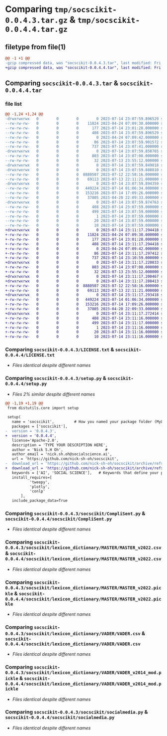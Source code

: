# Comparing `tmp/socscikit-0.0.4.3.tar.gz` & `tmp/socscikit-0.0.4.4.tar.gz`

## filetype from file(1)

```diff
@@ -1 +1 @@
-gzip compressed data, was "socscikit-0.0.4.3.tar", last modified: Fri Jul 14 23:07:59 2023, max compression
+gzip compressed data, was "socscikit-0.0.4.4.tar", last modified: Fri Jul 14 23:11:17 2023, max compression
```

## Comparing `socscikit-0.0.4.3.tar` & `socscikit-0.0.4.4.tar`

### file list

```diff
@@ -1,24 +1,24 @@
-drwxrwxrwx   0        0        0        0 2023-07-14 23:07:59.896529 socscikit-0.0.4.3/
--rw-rw-rw-   0        0        0    11824 2023-04-24 07:09:30.000000 socscikit-0.0.4.3/LICENSE.txt
--rw-rw-rw-   0        0        0      177 2023-07-14 23:01:28.000000 socscikit-0.0.4.3/MANIFEST.in
--rw-rw-rw-   0        0        0      408 2023-07-14 23:07:59.896529 socscikit-0.0.4.3/PKG-INFO
--rw-rw-rw-   0        0        0        0 2023-04-24 07:09:42.000000 socscikit-0.0.4.3/README.md
--rw-rw-rw-   0        0        0       86 2023-07-14 23:07:59.901572 socscikit-0.0.4.3/setup.cfg
--rw-rw-rw-   0        0        0      737 2023-07-14 23:07:41.000000 socscikit-0.0.4.3/setup.py
-drwxrwxrwx   0        0        0        0 2023-07-14 23:07:59.858765 socscikit-0.0.4.3/socscikit/
--rw-rw-rw-   0        0        0      803 2023-07-14 23:07:08.000000 socscikit-0.0.4.3/socscikit/CompliSent.py
--rw-rw-rw-   0        0        0       32 2023-07-13 23:55:12.000000 socscikit-0.0.4.3/socscikit/__init__.py
-drwxrwxrwx   0        0        0        0 2023-07-14 23:07:59.849818 socscikit-0.0.4.3/socscikit/lexicon_dictionary/
-drwxrwxrwx   0        0        0        0 2023-07-14 23:07:59.888810 socscikit-0.0.4.3/socscikit/lexicon_dictionary/MASTER/
--rw-rw-rw-   0        0        0  8880507 2023-07-12 22:58:16.000000 socscikit-0.0.4.3/socscikit/lexicon_dictionary/MASTER/MASTER_v2022.csv
--rw-rw-rw-   0        0        0    69113 2023-07-13 22:11:21.000000 socscikit-0.0.4.3/socscikit/lexicon_dictionary/MASTER/MASTER_v2022.pickle
-drwxrwxrwx   0        0        0        0 2023-07-14 23:07:59.894359 socscikit-0.0.4.3/socscikit/lexicon_dictionary/VADER/
--rw-rw-rw-   0        0        0   449224 2023-07-14 01:06:34.000000 socscikit-0.0.4.3/socscikit/lexicon_dictionary/VADER/VADER.csv
--rw-rw-rw-   0        0        0   153216 2023-07-14 17:09:26.000000 socscikit-0.0.4.3/socscikit/lexicon_dictionary/VADER/VADER_v2014_mod.pickle
--rw-rw-rw-   0        0        0    37805 2023-04-20 22:09:33.000000 socscikit-0.0.4.3/socscikit/socialmedia.py
-drwxrwxrwx   0        0        0        0 2023-07-14 23:07:59.874763 socscikit-0.0.4.3/socscikit.egg-info/
--rw-rw-rw-   0        0        0      408 2023-07-14 23:07:59.000000 socscikit-0.0.4.3/socscikit.egg-info/PKG-INFO
--rw-rw-rw-   0        0        0      499 2023-07-14 23:07:59.000000 socscikit-0.0.4.3/socscikit.egg-info/SOURCES.txt
--rw-rw-rw-   0        0        0        1 2023-07-14 23:07:59.000000 socscikit-0.0.4.3/socscikit.egg-info/dependency_links.txt
--rw-rw-rw-   0        0        0       20 2023-07-14 23:07:59.000000 socscikit-0.0.4.3/socscikit.egg-info/requires.txt
--rw-rw-rw-   0        0        0       10 2023-07-14 23:07:59.000000 socscikit-0.0.4.3/socscikit.egg-info/top_level.txt
+drwxrwxrwx   0        0        0        0 2023-07-14 23:11:17.294418 socscikit-0.0.4.4/
+-rw-rw-rw-   0        0        0    11824 2023-04-24 07:09:30.000000 socscikit-0.0.4.4/LICENSE.txt
+-rw-rw-rw-   0        0        0      177 2023-07-14 23:01:28.000000 socscikit-0.0.4.4/MANIFEST.in
+-rw-rw-rw-   0        0        0      408 2023-07-14 23:11:17.294418 socscikit-0.0.4.4/PKG-INFO
+-rw-rw-rw-   0        0        0        0 2023-04-24 07:09:42.000000 socscikit-0.0.4.4/README.md
+-rw-rw-rw-   0        0        0       86 2023-07-14 23:11:17.297412 socscikit-0.0.4.4/setup.cfg
+-rw-rw-rw-   0        0        0      737 2023-07-14 23:10:59.000000 socscikit-0.0.4.4/setup.py
+drwxrwxrwx   0        0        0        0 2023-07-14 23:11:17.220833 socscikit-0.0.4.4/socscikit/
+-rw-rw-rw-   0        0        0      803 2023-07-14 23:07:08.000000 socscikit-0.0.4.4/socscikit/CompliSent.py
+-rw-rw-rw-   0        0        0       32 2023-07-13 23:55:12.000000 socscikit-0.0.4.4/socscikit/__init__.py
+drwxrwxrwx   0        0        0        0 2023-07-14 23:11:17.200467 socscikit-0.0.4.4/socscikit/lexicon_dictionary/
+drwxrwxrwx   0        0        0        0 2023-07-14 23:11:17.288413 socscikit-0.0.4.4/socscikit/lexicon_dictionary/MASTER/
+-rw-rw-rw-   0        0        0  8880507 2023-07-12 22:58:16.000000 socscikit-0.0.4.4/socscikit/lexicon_dictionary/MASTER/MASTER_v2022.csv
+-rw-rw-rw-   0        0        0    69113 2023-07-13 22:11:21.000000 socscikit-0.0.4.4/socscikit/lexicon_dictionary/MASTER/MASTER_v2022.pickle
+drwxrwxrwx   0        0        0        0 2023-07-14 23:11:17.293418 socscikit-0.0.4.4/socscikit/lexicon_dictionary/VADER/
+-rw-rw-rw-   0        0        0   449224 2023-07-14 01:06:34.000000 socscikit-0.0.4.4/socscikit/lexicon_dictionary/VADER/VADER.csv
+-rw-rw-rw-   0        0        0   153216 2023-07-14 17:09:26.000000 socscikit-0.0.4.4/socscikit/lexicon_dictionary/VADER/VADER_v2014_mod.pickle
+-rw-rw-rw-   0        0        0    37805 2023-04-20 22:09:33.000000 socscikit-0.0.4.4/socscikit/socialmedia.py
+drwxrwxrwx   0        0        0        0 2023-07-14 23:11:17.272414 socscikit-0.0.4.4/socscikit.egg-info/
+-rw-rw-rw-   0        0        0      408 2023-07-14 23:11:16.000000 socscikit-0.0.4.4/socscikit.egg-info/PKG-INFO
+-rw-rw-rw-   0        0        0      499 2023-07-14 23:11:17.000000 socscikit-0.0.4.4/socscikit.egg-info/SOURCES.txt
+-rw-rw-rw-   0        0        0        1 2023-07-14 23:11:16.000000 socscikit-0.0.4.4/socscikit.egg-info/dependency_links.txt
+-rw-rw-rw-   0        0        0       20 2023-07-14 23:11:16.000000 socscikit-0.0.4.4/socscikit.egg-info/requires.txt
+-rw-rw-rw-   0        0        0       10 2023-07-14 23:11:16.000000 socscikit-0.0.4.4/socscikit.egg-info/top_level.txt
```

### Comparing `socscikit-0.0.4.3/LICENSE.txt` & `socscikit-0.0.4.4/LICENSE.txt`

 * *Files identical despite different names*

### Comparing `socscikit-0.0.4.3/setup.py` & `socscikit-0.0.4.4/setup.py`

 * *Files 2% similar despite different names*

```diff
@@ -1,19 +1,19 @@
 from distutils.core import setup
 
 setup(
   name = 'socscikit',         # How you named your package folder (MyLib)
   packages = ['socscikit'],   
-  version = '0.0.4.3',      
+  version = '0.0.4.4',      
   license='Apache-2.0',        
   description = 'TYPE YOUR DESCRIPTION HERE',   
   author = 'Nick S.H Oh',                   #
   author_email = 'nick.sh.oh@socialscience.ai',      
   url = 'https://github.com/nick-sh-oh/socscikit',  
-  download_url = 'https://github.com/nick-sh-oh/socscikit/archive/refs/tags/0.0.4.3.tar.gz', 
+  download_url = 'https://github.com/nick-sh-oh/socscikit/archive/refs/tags/0.0.4.4.tar.gz', 
   keywords = ['AI', 'SOCIAL SCIENCE'],   # Keywords that define your package best
   install_requires=[            
           'tweepy',
           'plotly',
           'conlp'
       ],
   include_package_data=True
```

### Comparing `socscikit-0.0.4.3/socscikit/CompliSent.py` & `socscikit-0.0.4.4/socscikit/CompliSent.py`

 * *Files identical despite different names*

### Comparing `socscikit-0.0.4.3/socscikit/lexicon_dictionary/MASTER/MASTER_v2022.csv` & `socscikit-0.0.4.4/socscikit/lexicon_dictionary/MASTER/MASTER_v2022.csv`

 * *Files identical despite different names*

### Comparing `socscikit-0.0.4.3/socscikit/lexicon_dictionary/MASTER/MASTER_v2022.pickle` & `socscikit-0.0.4.4/socscikit/lexicon_dictionary/MASTER/MASTER_v2022.pickle`

 * *Files identical despite different names*

### Comparing `socscikit-0.0.4.3/socscikit/lexicon_dictionary/VADER/VADER.csv` & `socscikit-0.0.4.4/socscikit/lexicon_dictionary/VADER/VADER.csv`

 * *Files identical despite different names*

### Comparing `socscikit-0.0.4.3/socscikit/lexicon_dictionary/VADER/VADER_v2014_mod.pickle` & `socscikit-0.0.4.4/socscikit/lexicon_dictionary/VADER/VADER_v2014_mod.pickle`

 * *Files identical despite different names*

### Comparing `socscikit-0.0.4.3/socscikit/socialmedia.py` & `socscikit-0.0.4.4/socscikit/socialmedia.py`

 * *Files identical despite different names*

